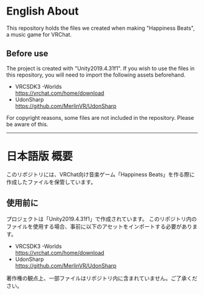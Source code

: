 # English About
This repository holds the files we created when making "Happiness Beats", a music game for VRChat.  
## Before use
The project is created with "Unity2019.4.31f1".
If you wish to use the files in this repository, you will need to import the following assets beforehand.  
* VRCSDK3 -Worlds  
<https://vrchat.com/home/download>  
* UdonSharp  
<https://github.com/MerlinVR/UdonSharp>  
  
For copyright reasons, some files are not included in the repository. Please be aware of this.  
* * *
# 日本語版 概要
このリポジトリには、VRChat向け音楽ゲーム「Happiness Beats」を作る際に作成したファイルを保管しています。  
## 使用前に
プロジェクトは「Unity2019.4.31f1」で作成されています。
このリポジトリ内のファイルを使用する場合、事前に以下のアセットをインポートする必要があります。  
* VRCSDK3 -Worlds  
<https://vrchat.com/home/download>  
* UdonSharp  
<https://github.com/MerlinVR/UdonSharp>  
  
著作権の観点上、一部ファイルはリポジトリ内に含まれていません。ご了承ください。  
